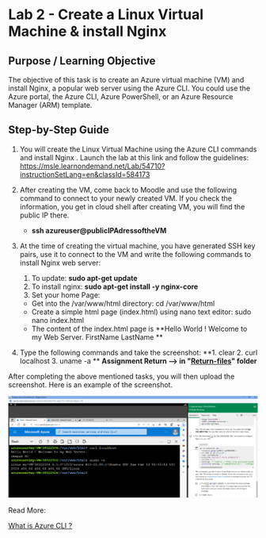 # Lab 2 - Create a Linux Virtual Machine & install Nginx

## Purpose / Learning Objective 

The objective of this task is to create an Azure virtual machine (VM) and install Nginx, a popular web server using the Azure CLI. You could use the Azure portal, the Azure CLI, Azure PowerShell, or an Azure Resource Manager (ARM) template. 

## Step-by-Step Guide
1. You will create the Linux Virtual Machine using the Azure CLI commands  and install Nginx . Launch the lab at this link and follow the guidelines: https://msle.learnondemand.net/Lab/54710?instructionSetLang=en&classId=584173

2. After creating the VM, come back to Moodle and use the following command to connect to your newly created VM. If you check the information, you get in cloud shell after creating VM, you will find the public IP there.
    - **ssh azureuser@publicIPAdressoftheVM**

3. At the time of creating the virtual machine, you have generated SSH key pairs, use it to connect to the VM and write the following commands to install Nginx web server: 
    1. To update: **sudo apt-get update**
    2. To install nginx: **sudo apt-get install -y nginx-core**
    3. Set your home Page: 
    - Get into the /var/www/html directory: cd /var/www/html
    - Create a simple html page (index.html) using nano text editor:  sudo nano index.html
    - The content of the index.html page is
      **Hello World ! Welcome to my Web Server.
      FirstName LastName
**
4. Type the following commands and take the screenshot: 
    **1. clear
    2. curl localhost
    3. uname -a
**
**Assignment Return --> in "[Return-files](./Return-files/)" folder** 

After completing the above mentioned tasks, you will then upload the screenshot. Here is an example of the screenshot. 

<img src="./images/cliVM-example.png">


Read More: 

[What is Azure CLI ?](https://learn.microsoft.com/en-us/cli/azure/what-is-azure-cli)
